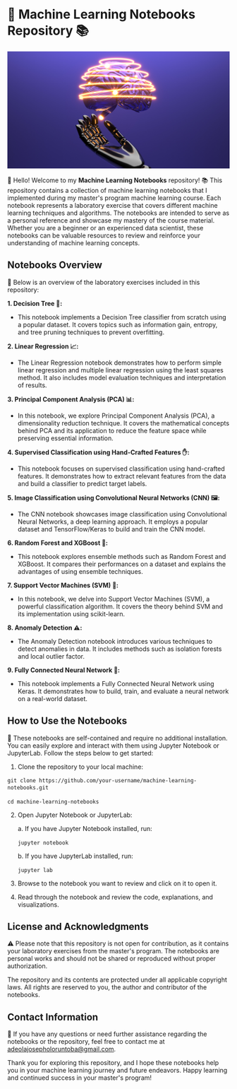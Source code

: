 # 🚀 Machine Learning Notebooks Repository 📚

<!-- Add Banner Image -->
![Machine Learning Notebooks](images/5.jpg)

<!-- ## Introduction -->

👋 Hello! Welcome to my **Machine Learning Notebooks** repository! 📚 This repository contains a collection of machine learning notebooks that I implemented during my master's program machine learning course. Each notebook represents a laboratory exercise that covers different machine learning techniques and algorithms. The notebooks are intended to serve as a personal reference and showcase my mastery of the course material. Whether you are a beginner or an experienced data scientist, these notebooks can be valuable resources to review and reinforce your understanding of machine learning concepts.

## Notebooks Overview

📝 Below is an overview of the laboratory exercises included in this repository:

**1. Decision Tree 🌳:**
   - This notebook implements a Decision Tree classifier from scratch using a popular dataset. It covers topics such as information gain, entropy, and tree pruning techniques to prevent overfitting.

**2. Linear Regression 📈:**
   - The Linear Regression notebook demonstrates how to perform simple linear regression and multiple linear regression using the least squares method. It also includes model evaluation techniques and interpretation of results.

**3. Principal Component Analysis (PCA) 📊:**
   - In this notebook, we explore Principal Component Analysis (PCA), a dimensionality reduction technique. It covers the mathematical concepts behind PCA and its application to reduce the feature space while preserving essential information.

**4. Supervised Classification using Hand-Crafted Features ✋:**
   - This notebook focuses on supervised classification using hand-crafted features. It demonstrates how to extract relevant features from the data and build a classifier to predict target labels.

**5. Image Classification using Convolutional Neural Networks (CNN) 🖼️:**
   - The CNN notebook showcases image classification using Convolutional Neural Networks, a deep learning approach. It employs a popular dataset and TensorFlow/Keras to build and train the CNN model.

**6. Random Forest and XGBoost 🌳:**
   - This notebook explores ensemble methods such as Random Forest and XGBoost. It compares their performances on a dataset and explains the advantages of using ensemble techniques.

**7. Support Vector Machines (SVM) 🎯:**
   - In this notebook, we delve into Support Vector Machines (SVM), a powerful classification algorithm. It covers the theory behind SVM and its implementation using scikit-learn.

**8. Anomaly Detection ⚠️:**
   - The Anomaly Detection notebook introduces various techniques to detect anomalies in data. It includes methods such as isolation forests and local outlier factor.

**9. Fully Connected Neural Network 🧠:**
   - This notebook implements a Fully Connected Neural Network using Keras. It demonstrates how to build, train, and evaluate a neural network on a real-world dataset.

## How to Use the Notebooks

🚀 These notebooks are self-contained and require no additional installation. You can easily explore and interact with them using Jupyter Notebook or JupyterLab. Follow the steps below to get started:

1. Clone the repository to your local machine:
```
git clone https://github.com/your-username/machine-learning-notebooks.git

cd machine-learning-notebooks

```
<!-- ```
cd machine-learning-notebooks
``` -->


2. Open Jupyter Notebook or JupyterLab:

   a. If you have Jupyter Notebook installed, run:
   
   ```jupyter notebook```

    b. If you have JupyterLab installed, run:

    ```jupyter lab```


3. Browse to the notebook you want to review and click on it to open it.

4. Read through the notebook and review the code, explanations, and visualizations.

## License and Acknowledgments

⚠️ Please note that this repository is not open for contribution, as it contains your laboratory exercises from the master's program. The notebooks are personal works and should not be shared or reproduced without proper authorization.

The repository and its contents are protected under all applicable copyright laws. All rights are reserved to you, the author and contributor of the notebooks.

## Contact Information

📧 If you have any questions or need further assistance regarding the notebooks or the repository, feel free to contact me at [adeolajosepholoruntoba@gmail.com](mailto:your-email@example.com).

Thank you for exploring this repository, and I hope these notebooks help you in your machine learning journey and future endeavors. Happy learning and continued success in your master's program!

<!-- ## License and Acknowledgments

Please note that this repository is not open for contribution, as it contains your laboratory exercises from the master's program. The notebooks are personal works and should not be shared or reproduced without proper authorization.

The repository and its contents are protected under all applicable copyright laws. All rights are reserved to you, the author and contributor of the notebooks.
Contact Information

If you have any questions or need further assistance regarding the notebooks or the repository, feel free to contact me at your-email@example.com.

Thank you for exploring this repository, and I hope these notebooks help you in your machine learning journey and future endeavors. Happy learning and continued success in your master's program!
 -->
